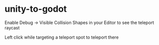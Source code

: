 # unity-to-godot

Enable Debug -> Visible Collision Shapes in your Editor to see the teleport raycast

Left click while targeting a teleport spot to teleport there
